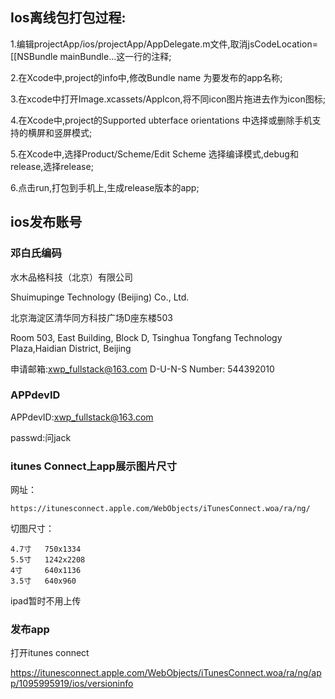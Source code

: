 ## Ios离线包打包过程:

1.编辑projectApp/ios/projectApp/AppDelegate.m文件,取消jsCodeLocation=[[NSBundle mainBundle...这一行的注释;

2.在Xcode中,project的info中,修改Bundle name 为要发布的app名称;

3.在xcode中打开Image.xcassets/AppIcon,将不同icon图片拖进去作为icon图标;

4.在Xcode中,project的Supported ubterface orientations 中选择或删除手机支持的横屏和竖屏模式;

5.在Xcode中,选择Product/Scheme/Edit Scheme 选择编译模式,debug和release,选择release;

6.点击run,打包到手机上,生成release版本的app;


## ios发布账号

### 邓白氏编码

水木品格科技（北京）有限公司

Shuimupinge Technology (Beijing) Co., Ltd.

北京海淀区清华同方科技广场D座东楼503

Room 503, East Building, Block D, Tsinghua Tongfang Technology Plaza,Haidian District, Beijing

申请邮箱:xwp_fullstack@163.com
D-U-N-S Number: 544392010

### APPdevID

APPdevID:xwp_fullstack@163.com

passwd:问jack

### itunes Connect上app展示图片尺寸

网址：

    https://itunesconnect.apple.com/WebObjects/iTunesConnect.woa/ra/ng/

切图尺寸：

    4.7寸   750x1334
    5.5寸   1242x2208
    4寸     640x1136
    3.5寸   640x960

ipad暂时不用上传


### 发布app

打开itunes connect

https://itunesconnect.apple.com/WebObjects/iTunesConnect.woa/ra/ng/app/1095995919/ios/versioninfo



